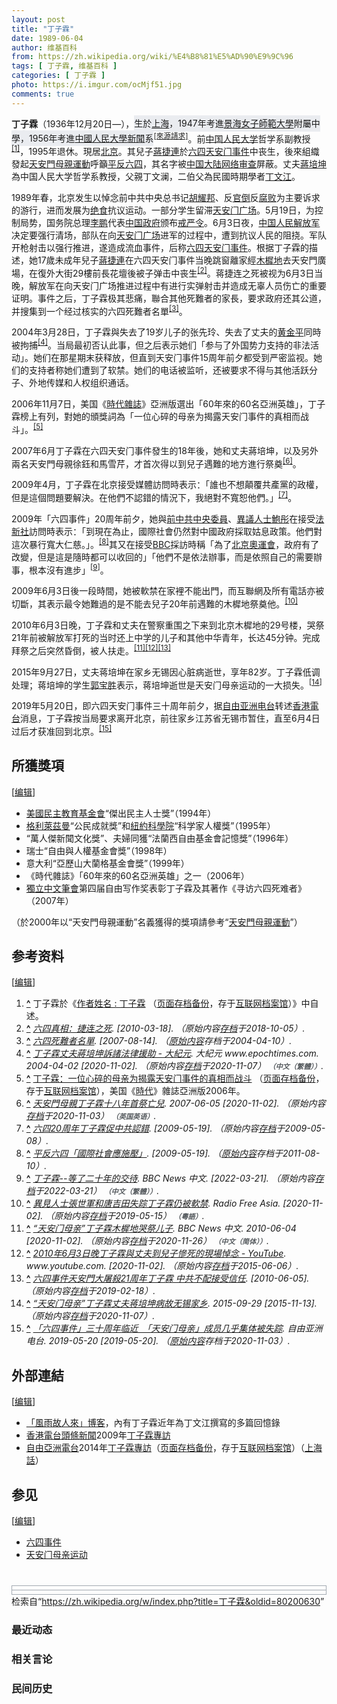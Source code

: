 ```yaml
---
layout: post
title: "丁子霖"
date: 1989-06-04
author: 维基百科
from: https://zh.wikipedia.org/wiki/%E4%B8%81%E5%AD%90%E9%9C%96
tags: [ 丁子霖, 维基百科 ]
categories: [ 丁子霖 ]
photo: https://i.imgur.com/ocMjf51.jpg
comments: true
---
```

<div class="mw-content-ltr mw-parser-output" lang="zh" dir="ltr"><style data-mw-deduplicate="TemplateStyles:r83732972">.mw-parser-output .ambox{border:1px solid #a2a9b1;border-left:10px solid #36c;background-color:#fbfbfb;box-sizing:border-box}.mw-parser-output .ambox+link+.ambox,.mw-parser-output .ambox+link+style+.ambox,.mw-parser-output .ambox+link+link+.ambox,.mw-parser-output .ambox+.mw-empty-elt+link+.ambox,.mw-parser-output .ambox+.mw-empty-elt+link+style+.ambox,.mw-parser-output .ambox+.mw-empty-elt+link+link+.ambox{margin-top:-1px}html body.mediawiki .mw-parser-output .ambox.mbox-small-left{margin:4px 1em 4px 0;overflow:hidden;width:238px;border-collapse:collapse;font-size:88%;line-height:1.25em}.mw-parser-output .ambox-speedy{border-left:10px solid #b32424;background-color:#fee7e6}.mw-parser-output .ambox-delete{border-left:10px solid #b32424}.mw-parser-output .ambox-content{border-left:10px solid #f28500}.mw-parser-output .ambox-style{border-left:10px solid #fc3}.mw-parser-output .ambox-move{border-left:10px solid #9932cc}.mw-parser-output .ambox-protection{border-left:10px solid #a2a9b1}.mw-parser-output .ambox .mbox-text{border:none;padding:0.25em 0.5em;width:100%}.mw-parser-output .ambox .mbox-image{border:none;padding:2px 0 2px 0.5em;text-align:center}.mw-parser-output .ambox .mbox-imageright{border:none;padding:2px 0.5em 2px 0;text-align:center}.mw-parser-output .ambox .mbox-empty-cell{border:none;padding:0;width:1px}.mw-parser-output .ambox .mbox-image-div{width:52px}html.client-js body.skin-minerva .mw-parser-output .mbox-text-span{margin-left:23px!important}@media(min-width:720px){.mw-parser-output .ambox{margin:0 10%}}@media screen{html.skin-theme-clientpref-night .mw-parser-output .ambox{border-left-color:#36c!important}html.skin-theme-clientpref-night .mw-parser-output .ambox-speedy,html.skin-theme-clientpref-night .mw-parser-output .ambox-delete{border-left-color:#b32424!important}html.skin-theme-clientpref-night .mw-parser-output .ambox-speedy{background-color:#300!important}html.skin-theme-clientpref-night .mw-parser-output .ambox-content{border-left-color:#f28500!important}html.skin-theme-clientpref-night .mw-parser-output .ambox-style{border-left-color:#fc3!important}html.skin-theme-clientpref-night .mw-parser-output .ambox-move{border-left-color:#9932cc!important}html.skin-theme-clientpref-night .mw-parser-output .ambox-protection{border-left-color:#a2a9b1!important}}@media screen and (prefers-color-scheme:dark){html.skin-theme-clientpref-os .mw-parser-output .ambox{border-left-color:#36c!important}html.skin-theme-clientpref-os .mw-parser-output .ambox-speedy,html.skin-theme-clientpref-os .mw-parser-output .ambox-delete{border-left-color:#b32424!important}html.skin-theme-clientpref-os .mw-parser-output .ambox-speedy{background-color:#300!important}html.skin-theme-clientpref-os .mw-parser-output .ambox-content{border-left-color:#f28500!important}html.skin-theme-clientpref-os .mw-parser-output .ambox-style{border-left-color:#fc3!important}html.skin-theme-clientpref-os .mw-parser-output .ambox-move{border-left-color:#9932cc!important}html.skin-theme-clientpref-os .mw-parser-output .ambox-protection{border-left-color:#a2a9b1!important}}</style>
<style data-mw-deduplicate="TemplateStyles:r83732082">.mw-parser-output .infobox-subbox{padding:0;border:none;margin:-3px;width:auto;min-width:100%;font-size:100%;clear:none;float:none;background-color:transparent}.mw-parser-output .infobox-3cols-child{margin:auto}.mw-parser-output .infobox .navbar{font-size:100%}body.skin-minerva .mw-parser-output .infobox-header,body.skin-minerva .mw-parser-output .infobox-subheader,body.skin-minerva .mw-parser-output .infobox-above,body.skin-minerva .mw-parser-output .infobox-title,body.skin-minerva .mw-parser-output .infobox-image,body.skin-minerva .mw-parser-output .infobox-full-data,body.skin-minerva .mw-parser-output .infobox-below{text-align:center}@media screen{html.skin-theme-clientpref-night .mw-parser-output .infobox-full-data:not(.notheme)>div:not(.notheme)[style]{background:#1f1f23!important;color:#f8f9fa}@media screen and (prefers-color-scheme:dark){html.skin-theme-clientpref-os .mw-parser-output .infobox-full-data:not(.notheme) div:not(.notheme){background:#1f1f23!important;color:#f8f9fa}}html.skin-theme-clientpref-night .mw-parser-output .infobox td div:not(.notheme)[style]{background:transparent!important;color:var(--color-base,#202122)}@media screen and (prefers-color-scheme:dark){html.skin-theme-clientpref-os .mw-parser-output .infobox td div:not(.notheme)[style]{background:transparent!important;color:var(--color-base,#202122)}}html.skin-theme-clientpref-night .mw-parser-output .infobox td div.NavHead:not(.notheme)[style]{background:transparent!important}}@media screen and (prefers-color-scheme:dark){html.skin-theme-clientpref-os .mw-parser-output .infobox td div.NavHead:not(.notheme)[style]{background:transparent!important}}@media(min-width:640px){body.skin--responsive .mw-parser-output .infobox-table{display:table!important}body.skin--responsive .mw-parser-output .infobox-table>caption{display:table-caption!important}body.skin--responsive .mw-parser-output .infobox-table>tbody{display:table-row-group}body.skin--responsive .mw-parser-output .infobox-table tr{display:table-row!important}body.skin--responsive .mw-parser-output .infobox-table th,body.skin--responsive .mw-parser-output .infobox-table td{padding-left:inherit;padding-right:inherit}}</style><link rel="mw-deduplicated-inline-style" href="mw-data:TemplateStyles:r83732082"><link rel="mw-deduplicated-inline-style" href="mw-data:TemplateStyles:r83732082"><link rel="mw-deduplicated-inline-style" href="mw-data:TemplateStyles:r83732082"><link rel="mw-deduplicated-inline-style" href="mw-data:TemplateStyles:r83732082"><link rel="mw-deduplicated-inline-style" href="mw-data:TemplateStyles:r83732082"><link rel="mw-deduplicated-inline-style" href="mw-data:TemplateStyles:r83732082"><link rel="mw-deduplicated-inline-style" href="mw-data:TemplateStyles:r83732082"><link rel="mw-deduplicated-inline-style" href="mw-data:TemplateStyles:r83732082"><link rel="mw-deduplicated-inline-style" href="mw-data:TemplateStyles:r83732082"><link rel="mw-deduplicated-inline-style" href="mw-data:TemplateStyles:r83732082"><link rel="mw-deduplicated-inline-style" href="mw-data:TemplateStyles:r83732082"><link rel="mw-deduplicated-inline-style" href="mw-data:TemplateStyles:r83732082"><link rel="mw-deduplicated-inline-style" href="mw-data:TemplateStyles:r83732082"><link rel="mw-deduplicated-inline-style" href="mw-data:TemplateStyles:r83732082"><link rel="mw-deduplicated-inline-style" href="mw-data:TemplateStyles:r83732082"><link rel="mw-deduplicated-inline-style" href="mw-data:TemplateStyles:r83732082"><link rel="mw-deduplicated-inline-style" href="mw-data:TemplateStyles:r83732082">
<p><b>丁子霖</b>（1936年12月20日<span class="useeditintro" title="Template:BLP editintro">—</span>），<style data-mw-deduplicate="TemplateStyles:r83946278">.mw-parser-output .template-facttext{background-color:var(--background-color-neutral,#eaecf0);color:inherit;margin:-.3em 0;padding:.3em 0}</style><mark class="template-facttext" title="需要提供文献来源">生於<a href="/wiki/%E4%B8%8A%E6%B5%B7" class="mw-redirect" title="上海">上海</a>，1947年考進<a href="/w/index.php?title=%E6%99%AF%E6%B5%B7%E5%A5%B3%E5%AD%90%E5%B8%AB%E7%AF%84%E5%A4%A7%E5%AD%B8&amp;action=edit&amp;redlink=1" class="new" title="景海女子師範大學（页面不存在）">景海女子師範大學</a>附屬中學，1956年考進<a href="/wiki/%E4%B8%AD%E5%9C%8B%E4%BA%BA%E6%B0%91%E5%A4%A7%E5%AD%B8" class="mw-redirect" title="中國人民大學">中國人民大學</a><a href="/wiki/%E6%96%B0%E8%81%9E" class="mw-redirect" title="新聞">新聞</a>系</mark><sup class="noprint Template-Fact"><a href="/wiki/Wikipedia:%E5%88%97%E6%98%8E%E6%9D%A5%E6%BA%90" title="Wikipedia:列明来源"><span style="white-space: nowrap;" title="来源请求开始于2021年7月1日。">[來源請求]</span></a></sup>。前<a href="/wiki/%E4%B8%AD%E5%9B%BD%E4%BA%BA%E6%B0%91%E5%A4%A7%E5%AD%A6" title="中国人民大学">中国人民大学</a>哲学系副教授<sup id="cite_ref-1" class="reference"><a href="#cite_note-1"><span class="cite-bracket">[</span>1<span class="cite-bracket">]</span></a></sup>，1995年退休。現居<a href="/wiki/%E5%8C%97%E4%BA%AC%E5%B8%82" title="北京市">北京</a>。其兒子<a href="/w/index.php?title=%E8%94%A3%E6%8D%B7%E9%80%A3&amp;action=edit&amp;redlink=1" class="new" title="蔣捷連（页面不存在）">蔣捷連</a>於<a href="/wiki/%E5%85%AD%E5%9B%9B%E5%A4%A9%E5%AE%89%E9%97%A8%E4%BA%8B%E4%BB%B6" class="mw-redirect" title="六四天安门事件">六四天安门事件</a>中丧生，後來組織發起<a href="/wiki/%E5%A4%A9%E5%AE%89%E9%96%80%E6%AF%8D%E8%A6%AA%E9%81%8B%E5%8B%95" class="mw-redirect" title="天安門母親運動">天安門母親運動</a>呼籲<a href="/wiki/%E5%B9%B3%E5%8F%8D%E5%85%AD%E5%9B%9B" class="mw-redirect" title="平反六四">平反六四</a>，其名字被<a href="/wiki/%E4%B8%AD%E5%8D%8E%E4%BA%BA%E6%B0%91%E5%85%B1%E5%92%8C%E5%9B%BD%E7%BD%91%E7%BB%9C%E5%AE%A1%E6%9F%A5" title="中华人民共和国网络审查">中国大陆网络审查</a>屏蔽。丈夫<a href="/wiki/%E8%94%A3%E5%9F%B9%E5%9D%A4" title="蔣培坤">蔣培坤</a>為中国人民大学哲学系教授，父親丁文澜，二伯父為民國時期學者<a href="/wiki/%E4%B8%81%E6%96%87%E6%B1%9F" title="丁文江">丁文江</a>。
</p>
<meta property="mw:PageProp/toc">
<div class="mw-heading mw-heading2"></div>
<p>1989年春，北京发生以悼念前中共中央总书记<a href="/wiki/%E8%83%A1%E8%80%80%E9%82%A6" title="胡耀邦">胡耀邦</a>、反<a href="/wiki/%E5%AE%98%E5%80%92" title="官倒">官倒</a>反<a href="/wiki/%E6%94%BF%E6%B2%BB%E8%85%90%E6%95%97" title="政治腐敗">腐败</a>为主要诉求的游行，进而发展为<a href="/wiki/%E7%BB%9D%E9%A3%9F" class="mw-redirect" title="绝食">绝食</a>抗议运动。一部分学生留滞<a href="/wiki/%E5%A4%A9%E5%AE%89%E9%97%A8%E5%B9%BF%E5%9C%BA" title="天安门广场">天安门广场</a>。5月19日，为控制局势，国务院总理<a href="/wiki/%E6%9D%8E%E9%B9%8F" title="李鹏">李鹏</a>代表<a href="/wiki/%E4%B8%AD%E5%8D%8E%E4%BA%BA%E6%B0%91%E5%85%B1%E5%92%8C%E5%9B%BD%E4%B8%AD%E5%A4%AE%E4%BA%BA%E6%B0%91%E6%94%BF%E5%BA%9C" class="mw-redirect" title="中华人民共和国中央人民政府">中国政府</a>颁布<a href="/wiki/%E5%85%AD%E5%9B%9B%E6%88%92%E4%B8%A5" title="六四戒严">戒严令</a>。6月3日夜，<a href="/wiki/%E4%B8%AD%E5%9B%BD%E4%BA%BA%E6%B0%91%E8%A7%A3%E6%94%BE%E5%86%9B" title="中国人民解放军">中国人民解放军</a>决定要强行清场，部队在向<a href="/wiki/%E5%A4%A9%E5%AE%89%E9%97%A8%E5%B9%BF%E5%9C%BA" title="天安门广场">天安门广场</a>进军的过程中，遭到抗议人民的阻挠。军队开枪射击以强行推进，遂造成流血事件，后称<a href="/wiki/%E5%85%AD%E5%9B%9B%E5%A4%A9%E5%AE%89%E9%97%A8%E4%BA%8B%E4%BB%B6" class="mw-redirect" title="六四天安门事件">六四天安门事件</a>。根据丁子霖的描述，她17歲未成年兒子<a href="/w/index.php?title=%E8%94%A3%E6%8D%B7%E9%80%A3&amp;action=edit&amp;redlink=1" class="new" title="蔣捷連（页面不存在）">蔣捷連</a>在六四天安门事件当晚跳窗離家經<a href="/wiki/%E6%9C%A8%E6%A8%A8%E5%9C%B0" title="木樨地">木樨地</a>去天安門廣場，在復外大街29樓前長花壇後被子弹击中丧生<sup id="cite_ref-2" class="reference"><a href="#cite_note-2"><span class="cite-bracket">[</span>2<span class="cite-bracket">]</span></a></sup>。蒋捷连之死被视为6月3日当晚，解放军在向天安门广场推进过程中有进行实弹射击并造成无辜人员伤亡的重要证明。事件之后，丁子霖极其悲痛，聯合其他死難者的家長，要求政府还其公道，并搜集到一个经过核实的六四死難者名單<sup id="cite_ref-3" class="reference"><a href="#cite_note-3"><span class="cite-bracket">[</span>3<span class="cite-bracket">]</span></a></sup>。
</p><p>2004年3月28日，丁子霖與失去了19岁儿子的张先玲、失去了丈夫的<a href="/w/index.php?title=%E9%BB%84%E9%87%91%E5%B9%B3&amp;action=edit&amp;redlink=1" class="new" title="黄金平（页面不存在）">黄金平</a>同時被拘捕<sup id="cite_ref-4" class="reference"><a href="#cite_note-4"><span class="cite-bracket">[</span>4<span class="cite-bracket">]</span></a></sup>。当局最初否认此事，但之后表示她们「参与了外国势力支持的非法活动」。她们在那星期末获释放，但直到天安门事件15周年前夕都受到严密监视。她们的支持者称她们遭到了软禁。她们的电话被监听，还被要求不得与其他活跃分子、外地传媒和人权组织通话。
</p><p>2006年11月7日，美国《<a href="/wiki/%E6%99%82%E4%BB%A3%E9%9B%9C%E8%AA%8C" title="時代雜誌">時代雜誌</a>》亞洲版選出「60年來的60名亞洲英雄」，丁子霖榜上有列，對她的頒獎詞為「一位心碎的母亲为揭露天安门事件的真相而战斗」。<sup id="cite_ref-5" class="reference"><a href="#cite_note-5"><span class="cite-bracket">[</span>5<span class="cite-bracket">]</span></a></sup>
</p><p>2007年6月丁子霖在六四天安门事件發生的18年後，她和丈夫蔣培坤，以及另外兩名天安門母親徐鈺和馬雪芹，才首次得以到兒子遇難的地方進行祭奠<sup id="cite_ref-6" class="reference"><a href="#cite_note-6"><span class="cite-bracket">[</span>6<span class="cite-bracket">]</span></a></sup>。
</p><p>2009年4月，丁子霖在北京接受媒體訪問時表示：「誰也不想顛覆共產黨的政權，但是這個問題要解決。在他們不認錯的情況下，我絕對不寬恕他們。」<sup id="cite_ref-7" class="reference"><a href="#cite_note-7"><span class="cite-bracket">[</span>7<span class="cite-bracket">]</span></a></sup>。
</p><p>2009年「六四事件」20周年前夕，她與<a href="/wiki/%E4%B8%AD%E5%9B%BD%E5%85%B1%E4%BA%A7%E5%85%9A%E7%AC%AC%E5%8D%81%E4%B8%89%E5%B1%8A%E4%B8%AD%E5%A4%AE%E5%A7%94%E5%91%98%E4%BC%9A%E5%A7%94%E5%91%98%E5%88%97%E8%A1%A8" title="中国共产党第十三届中央委员会委员列表">前中共中央委員</a>、<a href="/wiki/%E7%95%B0%E8%AD%B0%E4%BA%BA%E5%A3%AB" class="mw-redirect" title="異議人士">異議人士</a><a href="/wiki/%E9%AE%91%E5%BD%A4" class="mw-redirect" title="鮑彤">鮑彤</a>在接受<a href="/wiki/%E6%B3%95%E6%96%B0%E7%A4%BE" title="法新社">法新社</a>訪問時表示：「到現在為止，國際社會仍然對中國政府採取姑息政策。他們對這次暴行寬大仁慈。」。<sup id="cite_ref-8" class="reference"><a href="#cite_note-8"><span class="cite-bracket">[</span>8<span class="cite-bracket">]</span></a></sup>其又在接受<a href="/wiki/BBC" class="mw-redirect" title="BBC">BBC</a>採訪時稱「為了<a href="/wiki/2008%E5%B9%B4%E5%A4%8F%E5%AD%A3%E5%A5%A7%E6%9E%97%E5%8C%B9%E5%85%8B%E9%81%8B%E5%8B%95%E6%9C%83" class="mw-redirect" title="2008年夏季奧林匹克運動會">北京奧運會</a>，政府有了改變，但是這是隨時都可以收回的」「他們不是依法辦事，而是依照自己的需要辦事，根本沒有進步」<sup id="cite_ref-9" class="reference"><a href="#cite_note-9"><span class="cite-bracket">[</span>9<span class="cite-bracket">]</span></a></sup>。
</p><p>2009年6月3日後一段時間，她被軟禁在家裡不能出門，而互聯網及所有電話亦被切斷，其表示最令她難過的是不能去兒子20年前遇難的木樨地祭奠他。<sup id="cite_ref-10" class="reference"><a href="#cite_note-10"><span class="cite-bracket">[</span>10<span class="cite-bracket">]</span></a></sup>
</p><p>2010年6月3日晚，丁子霖和丈夫在警察重围之下来到北京木樨地的29号楼，哭祭21年前被解放军打死的当时还上中学的儿子和其他中华青年，长达45分钟。完成拜祭之后突然昏倒，被人扶走。<sup id="cite_ref-11" class="reference"><a href="#cite_note-11"><span class="cite-bracket">[</span>11<span class="cite-bracket">]</span></a></sup><sup id="cite_ref-12" class="reference"><a href="#cite_note-12"><span class="cite-bracket">[</span>12<span class="cite-bracket">]</span></a></sup><sup id="cite_ref-13" class="reference"><a href="#cite_note-13"><span class="cite-bracket">[</span>13<span class="cite-bracket">]</span></a></sup>
</p><p>2015年9月27日，丈夫蒋培坤在家乡无锡因心脏病逝世，享年82岁。丁子霖低调处理；蒋培坤的学生<a href="/wiki/%E9%83%AD%E5%AF%B6%E5%8B%9D" title="郭寶勝">郭宝胜</a>表示，蒋培坤逝世是天安门母亲运动的一大损失。<sup id="cite_ref-14" class="reference"><a href="#cite_note-14"><span class="cite-bracket">[</span>14<span class="cite-bracket">]</span></a></sup>
</p><p>2019年5月20日，即六四天安门事件三十周年前夕，据<a href="/wiki/%E8%87%AA%E7%94%B1%E4%BA%9A%E6%B4%B2%E7%94%B5%E5%8F%B0" title="自由亚洲电台">自由亚洲电台</a>转述<a href="/wiki/%E9%A6%99%E6%B8%AF%E9%9B%BB%E5%8F%B0" title="香港電台">香港電台</a>消息，丁子霖按当局要求离开北京，前往家乡江苏省无锡市暂住，直至6月4日过后才获准回到北京。<sup id="cite_ref-15" class="reference"><a href="#cite_note-15"><span class="cite-bracket">[</span>15<span class="cite-bracket">]</span></a></sup>
</p>
<div class="mw-heading mw-heading2"><h2 id="所獲獎項"><span id=".E6.89.80.E7.8D.B2.E7.8D.8E.E9.A0.85"></span>所獲獎項</h2><span class="mw-editsection"><span class="mw-editsection-bracket">[</span><a href="/w/index.php?title=%E4%B8%81%E5%AD%90%E9%9C%96&amp;action=edit&amp;section=2" title="编辑章节：所獲獎項"><span>编辑</span></a><span class="mw-editsection-bracket">]</span></span></div>
<ul><li><a href="/w/index.php?title=%E7%BE%8E%E5%9C%8B%E6%B0%91%E4%B8%BB%E6%95%99%E8%82%B2%E5%9F%BA%E9%87%91%E6%9C%83&amp;action=edit&amp;redlink=1" class="new" title="美國民主教育基金會（页面不存在）">美國民主教育基金會</a>“傑出民主人士獎”（1994年）</li>
<li><a href="/w/index.php?title=%E6%A0%BC%E5%88%A9%E8%90%8A%E8%8C%B2%E6%9B%BC&amp;action=edit&amp;redlink=1" class="new" title="格利萊茲曼（页面不存在）">格利萊茲曼</a>“公民成就獎”和<a href="/wiki/%E7%B4%90%E7%B4%84%E7%A7%91%E5%AD%B8%E9%99%A2" title="紐約科學院">紐約科學院</a>“科学家人權獎”（1995年）</li>
<li>“萬人傑新聞文化獎”、夫婦同獲“法蘭西自由基金會記憶獎”（1996年）</li>
<li>瑞士“自由與人權基金會獎”（1998年）</li>
<li>意大利“亞歷山大蘭格基金會獎”（1999年）</li>
<li>《時代雜誌》「60年來的60名亞洲英雄」之一（2006年）</li>
<li><a href="/wiki/%E7%8B%AC%E7%AB%8B%E4%B8%AD%E6%96%87%E7%AC%94%E4%BC%9A" title="独立中文笔会">獨立中文筆會</a>第四届自由写作奖表彰丁子霖及其著作《寻访六四死难者》（2007年）</li></ul>
<p>（於2000年以“天安門母親運動”名義獲得的獎項請參考“<a href="/wiki/%E5%A4%A9%E5%AE%89%E9%96%80%E6%AF%8D%E8%A6%AA%E9%81%8B%E5%8B%95" class="mw-redirect" title="天安門母親運動">天安門母親運動</a>”）
</p>
<div class="mw-heading mw-heading2"><h2 id="参考资料"><span id=".E5.8F.82.E8.80.83.E8.B5.84.E6.96.99"></span>参考资料</h2><span class="mw-editsection"><span class="mw-editsection-bracket">[</span><a href="/w/index.php?title=%E4%B8%81%E5%AD%90%E9%9C%96&amp;action=edit&amp;section=3" title="编辑章节：参考资料"><span>编辑</span></a><span class="mw-editsection-bracket">]</span></span></div>
<div class="reflist" style="list-style-type: decimal;">
<ol class="references">
<li id="cite_note-1"><span class="mw-cite-backlink"><b><a href="#cite_ref-1">^</a></b></span> <span class="reference-text">丁子霖於《<a rel="nofollow" class="external text" href="http://www.ncn.org/view.php?mode=detail&amp;aid=138">作者姓名&nbsp;: 丁子霖</a> （<a rel="nofollow" class="external text" href="//web.archive.org/web/20101127005721/http://www.ncn.org/view.php?mode=detail&amp;aid=138">页面存档备份</a>，存于<a href="/wiki/%E4%BA%92%E8%81%94%E7%BD%91%E6%A1%A3%E6%A1%88%E9%A6%86" title="互联网档案馆">互联网档案馆</a>）》中自述。</span>
</li>
<li id="cite_note-2"><span class="mw-cite-backlink"><b><a href="#cite_ref-2">^</a></b></span> <span class="reference-text"><cite class="citation web"><a rel="nofollow" class="external text" href="http://www.peacehall.com/news/gb/z_special/2004/06/200406040825.shtml">六四真相：捷连之死</a>.  <span class="reference-accessdate"> [<span class="nowrap">2010-03-18</span>]</span>. （原始内容<a rel="nofollow" class="external text" href="https://web.archive.org/web/20181005053308/http://www.peacehall.com/news/gb/z_special/2004/06/200406040825.shtml">存档</a>于2018-10-05）.</cite><span title="ctx_ver=Z39.88-2004&amp;rfr_id=info%3Asid%2Fzh.wikipedia.org%3A%E4%B8%81%E5%AD%90%E9%9C%96&amp;rft.btitle=%E5%85%AD%E5%9B%9B%E7%9C%9F%E7%9B%B8%EF%BC%9A%E6%8D%B7%E8%BF%9E%E4%B9%8B%E6%AD%BB&amp;rft.genre=unknown&amp;rft_id=http%3A%2F%2Fwww.peacehall.com%2Fnews%2Fgb%2Fz_special%2F2004%2F06%2F200406040825.shtml&amp;rft_val_fmt=info%3Aofi%2Ffmt%3Akev%3Amtx%3Abook" class="Z3988"><span style="display:none;">&nbsp;</span></span></span>
</li>
<li id="cite_note-3"><span class="mw-cite-backlink"><b><a href="#cite_ref-3">^</a></b></span> <span class="reference-text"><cite class="citation web"><a rel="nofollow" class="external text" href="https://web.archive.org/web/20040410103228/http://www.89-64.org/html/victims155.htm">六四死難者名單</a>.  <span class="reference-accessdate"> [<span class="nowrap">2007-08-14</span>]</span>. （<a rel="nofollow" class="external text" href="http://www.89-64.org/html/victims155.htm">原始内容</a>存档于2004-04-10）.</cite><span title="ctx_ver=Z39.88-2004&amp;rfr_id=info%3Asid%2Fzh.wikipedia.org%3A%E4%B8%81%E5%AD%90%E9%9C%96&amp;rft.btitle=%E5%85%AD%E5%9B%9B%E6%AD%BB%E9%9B%A3%E8%80%85%E5%90%8D%E5%96%AE&amp;rft.genre=unknown&amp;rft_id=http%3A%2F%2Fwww.89-64.org%2Fhtml%2Fvictims155.htm&amp;rft_val_fmt=info%3Aofi%2Ffmt%3Akev%3Amtx%3Abook" class="Z3988"><span style="display:none;">&nbsp;</span></span></span>
</li>
<li id="cite_note-4"><span class="mw-cite-backlink"><b><a href="#cite_ref-4">^</a></b></span> <span class="reference-text"><cite class="citation web"><a rel="nofollow" class="external text" href="https://www.epochtimes.com/b5/4/4/2/n499224.htm">丁子霖丈夫蔣培坤訴諸法律援助 - 大紀元</a>. 大紀元 www.epochtimes.com. 2004-04-02 <span class="reference-accessdate"> [<span class="nowrap">2020-11-02</span>]</span>. （原始内容<a rel="nofollow" class="external text" href="https://web.archive.org/web/20201107093240/https://www.epochtimes.com/b5/4/4/2/n499224.htm">存档</a>于2020-11-07） <span style="font-family: sans-serif; cursor: default; color:var(--color-subtle, #54595d); font-size: 0.8em; bottom: 0.1em; font-weight: bold;" title="连接到中文（繁體）网页">（中文（繁體））</span>.</cite><span title="ctx_ver=Z39.88-2004&amp;rfr_id=info%3Asid%2Fzh.wikipedia.org%3A%E4%B8%81%E5%AD%90%E9%9C%96&amp;rft.atitle=%E4%B8%81%E5%AD%90%E9%9C%96%E4%B8%88%E5%A4%AB%E8%94%A3%E5%9F%B9%E5%9D%A4%E8%A8%B4%E8%AB%B8%E6%B3%95%E5%BE%8B%E6%8F%B4%E5%8A%A9+-+%E5%A4%A7%E7%B4%80%E5%85%83&amp;rft.date=2004-04-02&amp;rft.genre=unknown&amp;rft.jtitle=%E5%A4%A7%E7%B4%80%E5%85%83+www.epochtimes.com&amp;rft_id=https%3A%2F%2Fwww.epochtimes.com%2Fb5%2F4%2F4%2F2%2Fn499224.htm&amp;rft_val_fmt=info%3Aofi%2Ffmt%3Akev%3Amtx%3Ajournal" class="Z3988"><span style="display:none;">&nbsp;</span></span></span>
</li>
<li id="cite_note-5"><span class="mw-cite-backlink"><b><a href="#cite_ref-5">^</a></b></span> <span class="reference-text"><a rel="nofollow" class="external text" href="http://www.time.com/time/asia/2006/heroes/in_zilin.html">丁子霖：一位心碎的母亲为揭露天安门事件的真相而战斗</a> （<a rel="nofollow" class="external text" href="//web.archive.org/web/20110523195243/http://www.time.com/time/asia/2006/heroes/in_zilin.html">页面存档备份</a>，存于<a href="/wiki/%E4%BA%92%E8%81%94%E7%BD%91%E6%A1%A3%E6%A1%88%E9%A6%86" title="互联网档案馆">互联网档案馆</a>），美国《<a href="/wiki/%E6%99%82%E4%BB%A3%E9%9B%9C%E8%AA%8C" title="時代雜誌">時代</a>》雜誌亞洲版2006年。</span>
</li>
<li id="cite_note-6"><span class="mw-cite-backlink"><b><a href="#cite_ref-6">^</a></b></span> <span class="reference-text"><cite class="citation news"><a rel="nofollow" class="external text" href="http://news.bbc.co.uk/chinese/trad/hi/newsid_6720000/newsid_6721400/6721455.stm">天安門母親丁子霖十八年首祭亡兒</a>. 2007-06-05 <span class="reference-accessdate"> [<span class="nowrap">2020-11-02</span>]</span>. （原始内容<a rel="nofollow" class="external text" href="https://web.archive.org/web/20201103195335/http://news.bbc.co.uk/chinese/trad/hi/newsid_6720000/newsid_6721400/6721455.stm">存档</a>于2020-11-03） <span style="font-family: sans-serif; cursor: default; color:var(--color-subtle, #54595d); font-size: 0.8em; bottom: 0.1em; font-weight: bold;" title="连接到英国英语网页">（英国英语）</span>.</cite><span title="ctx_ver=Z39.88-2004&amp;rfr_id=info%3Asid%2Fzh.wikipedia.org%3A%E4%B8%81%E5%AD%90%E9%9C%96&amp;rft.atitle=%E5%A4%A9%E5%AE%89%E9%96%80%E6%AF%8D%E8%A6%AA%E4%B8%81%E5%AD%90%E9%9C%96%E5%8D%81%E5%85%AB%E5%B9%B4%E9%A6%96%E7%A5%AD%E4%BA%A1%E5%85%92&amp;rft.date=2007-06-05&amp;rft.genre=article&amp;rft_id=http%3A%2F%2Fnews.bbc.co.uk%2Fchinese%2Ftrad%2Fhi%2Fnewsid_6720000%2Fnewsid_6721400%2F6721455.stm&amp;rft_val_fmt=info%3Aofi%2Ffmt%3Akev%3Amtx%3Ajournal" class="Z3988"><span style="display:none;">&nbsp;</span></span></span>
</li>
<li id="cite_note-7"><span class="mw-cite-backlink"><b><a href="#cite_ref-7">^</a></b></span> <span class="reference-text"><cite class="citation web"><a rel="nofollow" class="external text" href="http://www.appleactionews.com/site/art_main.php?&amp;iss_id=20090428&amp;sec_id=10793096&amp;art_id=12695231&amp;dis_type=text">六四20周年丁子霖促中共認錯</a>.  <span class="reference-accessdate"> [<span class="nowrap">2009-05-19</span>]</span>. （原始内容<a rel="nofollow" class="external text" href="https://web.archive.org/web/20090508164806/http://www.appleactionews.com/site/art_main.php">存档</a>于2009-05-08）.</cite><span title="ctx_ver=Z39.88-2004&amp;rfr_id=info%3Asid%2Fzh.wikipedia.org%3A%E4%B8%81%E5%AD%90%E9%9C%96&amp;rft.btitle=%E5%85%AD%E5%9B%9B20%E5%91%A8%E5%B9%B4%E4%B8%81%E5%AD%90%E9%9C%96%E4%BF%83%E4%B8%AD%E5%85%B1%E8%AA%8D%E9%8C%AF&amp;rft.genre=unknown&amp;rft_id=http%3A%2F%2Fwww.appleactionews.com%2Fsite%2Fart_main.php%3F%26iss_id%3D20090428%26sec_id%3D10793096%26art_id%3D12695231%26dis_type%3Dtext&amp;rft_val_fmt=info%3Aofi%2Ffmt%3Akev%3Amtx%3Abook" class="Z3988"><span style="display:none;">&nbsp;</span></span></span>
</li>
<li id="cite_note-8"><span class="mw-cite-backlink"><b><a href="#cite_ref-8">^</a></b></span> <span class="reference-text"><cite class="citation web"><a rel="nofollow" class="external text" href="https://web.archive.org/web/20110810124329/http://news.sina.com.hk/cgi-bin/nw/show.cgi/9/1/1/1128662/1.html">平反六四「國際社會應施壓」</a>.  <span class="reference-accessdate"> [<span class="nowrap">2009-05-19</span>]</span>. （<a rel="nofollow" class="external text" href="http://news.sina.com.hk/cgi-bin/nw/show.cgi/9/1/1/1128662/1.html">原始内容</a>存档于2011-08-10）.</cite><span title="ctx_ver=Z39.88-2004&amp;rfr_id=info%3Asid%2Fzh.wikipedia.org%3A%E4%B8%81%E5%AD%90%E9%9C%96&amp;rft.btitle=%E5%B9%B3%E5%8F%8D%E5%85%AD%E5%9B%9B%E3%80%8C%E5%9C%8B%E9%9A%9B%E7%A4%BE%E6%9C%83%E6%87%89%E6%96%BD%E5%A3%93%E3%80%8D&amp;rft.genre=unknown&amp;rft_id=http%3A%2F%2Fnews.sina.com.hk%2Fcgi-bin%2Fnw%2Fshow.cgi%2F9%2F1%2F1%2F1128662%2F1.html&amp;rft_val_fmt=info%3Aofi%2Ffmt%3Akev%3Amtx%3Abook" class="Z3988"><span style="display:none;">&nbsp;</span></span></span>
</li>
<li id="cite_note-9"><span class="mw-cite-backlink"><b><a href="#cite_ref-9">^</a></b></span> <span class="reference-text"><cite class="citation web"><a rel="nofollow" class="external text" href="http://news.bbc.co.uk/chinese/trad/hi/newsid_8070000/newsid_8072300/8072373.stm">丁子霖--等了二十年的交待</a>. BBC News 中文.  <span class="reference-accessdate"> [<span class="nowrap">2022-03-21</span>]</span>. （原始内容<a rel="nofollow" class="external text" href="https://web.archive.org/web/20220321211200/http://news.bbc.co.uk/chinese/trad/hi/newsid_8070000/newsid_8072300/8072373.stm">存档</a>于2022-03-21） <span style="font-family: sans-serif; cursor: default; color:var(--color-subtle, #54595d); font-size: 0.8em; bottom: 0.1em; font-weight: bold;" title="连接到中文（繁體）网页">（中文（繁體））</span>.</cite><span title="ctx_ver=Z39.88-2004&amp;rfr_id=info%3Asid%2Fzh.wikipedia.org%3A%E4%B8%81%E5%AD%90%E9%9C%96&amp;rft.atitle=%E4%B8%81%E5%AD%90%E9%9C%96--%E7%AD%89%E4%BA%86%E4%BA%8C%E5%8D%81%E5%B9%B4%E7%9A%84%E4%BA%A4%E5%BE%85&amp;rft.genre=unknown&amp;rft.jtitle=BBC+News+%E4%B8%AD%E6%96%87&amp;rft_id=http%3A%2F%2Fnews.bbc.co.uk%2Fchinese%2Ftrad%2Fhi%2Fnewsid_8070000%2Fnewsid_8072300%2F8072373.stm&amp;rft_val_fmt=info%3Aofi%2Ffmt%3Akev%3Amtx%3Ajournal" class="Z3988"><span style="display:none;">&nbsp;</span></span></span>
</li>
<li id="cite_note-10"><span class="mw-cite-backlink"><b><a href="#cite_ref-10">^</a></b></span> <span class="reference-text"><cite class="citation web"><a rel="nofollow" class="external text" href="https://www.rfa.org/cantonese/news/64_dissident-06082009111931.html">異見人士張世軍和唐吉田失踪丁子霖仍被軟禁</a>. Radio Free Asia.  <span class="reference-accessdate"> [<span class="nowrap">2020-11-02</span>]</span>. （原始内容<a rel="nofollow" class="external text" href="https://web.archive.org/web/20190515224745/https://www.rfa.org/cantonese/news/64_dissident-06082009111931.html">存档</a>于2019-05-15） <span style="font-family: sans-serif; cursor: default; color:var(--color-subtle, #54595d); font-size: 0.8em; bottom: 0.1em; font-weight: bold;" title="连接到粵語网页">（粵語）</span>.</cite><span title="ctx_ver=Z39.88-2004&amp;rfr_id=info%3Asid%2Fzh.wikipedia.org%3A%E4%B8%81%E5%AD%90%E9%9C%96&amp;rft.atitle=%E7%95%B0%E8%A6%8B%E4%BA%BA%E5%A3%AB%E5%BC%B5%E4%B8%96%E8%BB%8D%E5%92%8C%E5%94%90%E5%90%89%E7%94%B0%E5%A4%B1%E8%B8%AA%E4%B8%81%E5%AD%90%E9%9C%96%E4%BB%8D%E8%A2%AB%E8%BB%9F%E7%A6%81&amp;rft.genre=unknown&amp;rft.jtitle=Radio+Free+Asia&amp;rft_id=https%3A%2F%2Fwww.rfa.org%2Fcantonese%2Fnews%2F64_dissident-06082009111931.html&amp;rft_val_fmt=info%3Aofi%2Ffmt%3Akev%3Amtx%3Ajournal" class="Z3988"><span style="display:none;">&nbsp;</span></span></span>
</li>
<li id="cite_note-11"><span class="mw-cite-backlink"><b><a href="#cite_ref-11">^</a></b></span> <span class="reference-text"><cite class="citation web"><a rel="nofollow" class="external text" href="https://www.bbc.com/zhongwen/simp/china/2010/06/100604_tiananmen_anni_ding">“天安门母亲”丁子霖木樨地哭祭儿子</a>. BBC News 中文. 2010-06-04 <span class="reference-accessdate"> [<span class="nowrap">2020-11-02</span>]</span>. （原始内容<a rel="nofollow" class="external text" href="https://web.archive.org/web/20201126104318/https://www.bbc.com/zhongwen/simp/china/2010/06/100604_tiananmen_anni_ding">存档</a>于2020-11-26） <span style="font-family: sans-serif; cursor: default; color:var(--color-subtle, #54595d); font-size: 0.8em; bottom: 0.1em; font-weight: bold;" title="连接到中文（简体）网页">（中文（简体））</span>.</cite><span title="ctx_ver=Z39.88-2004&amp;rfr_id=info%3Asid%2Fzh.wikipedia.org%3A%E4%B8%81%E5%AD%90%E9%9C%96&amp;rft.atitle=%E2%80%9C%E5%A4%A9%E5%AE%89%E9%97%A8%E6%AF%8D%E4%BA%B2%E2%80%9D%E4%B8%81%E5%AD%90%E9%9C%96%E6%9C%A8%E6%A8%A8%E5%9C%B0%E5%93%AD%E7%A5%AD%E5%84%BF%E5%AD%90&amp;rft.date=2010-06-04&amp;rft.genre=unknown&amp;rft.jtitle=BBC+News+%E4%B8%AD%E6%96%87&amp;rft_id=https%3A%2F%2Fwww.bbc.com%2Fzhongwen%2Fsimp%2Fchina%2F2010%2F06%2F100604_tiananmen_anni_ding&amp;rft_val_fmt=info%3Aofi%2Ffmt%3Akev%3Amtx%3Ajournal" class="Z3988"><span style="display:none;">&nbsp;</span></span></span>
</li>
<li id="cite_note-12"><span class="mw-cite-backlink"><b><a href="#cite_ref-12">^</a></b></span> <span class="reference-text"><cite class="citation web"><a rel="nofollow" class="external text" href="https://www.youtube.com/watch?v=D9BFtRPbfFA">2010年6月3日晚丁子霖與丈夫到兒子慘死的現場悼念 - YouTube</a>. www.youtube.com.  <span class="reference-accessdate"> [<span class="nowrap">2020-11-02</span>]</span>. （原始内容<a rel="nofollow" class="external text" href="https://web.archive.org/web/20150606050645/https://www.youtube.com/watch?v=D9BFtRPbfFA">存档</a>于2015-06-06）.</cite><span title="ctx_ver=Z39.88-2004&amp;rfr_id=info%3Asid%2Fzh.wikipedia.org%3A%E4%B8%81%E5%AD%90%E9%9C%96&amp;rft.atitle=2010%E5%B9%B46%E6%9C%883%E6%97%A5%E6%99%9A%E4%B8%81%E5%AD%90%E9%9C%96%E8%88%87%E4%B8%88%E5%A4%AB%E5%88%B0%E5%85%92%E5%AD%90%E6%85%98%E6%AD%BB%E7%9A%84%E7%8F%BE%E5%A0%B4%E6%82%BC%E5%BF%B5+-+YouTube&amp;rft.genre=unknown&amp;rft.jtitle=www.youtube.com&amp;rft_id=https%3A%2F%2Fwww.youtube.com%2Fwatch%3Fv%3DD9BFtRPbfFA&amp;rft_val_fmt=info%3Aofi%2Ffmt%3Akev%3Amtx%3Ajournal" class="Z3988"><span style="display:none;">&nbsp;</span></span></span>
</li>
<li id="cite_note-13"><span class="mw-cite-backlink"><b><a href="#cite_ref-13">^</a></b></span> <span class="reference-text"><cite class="citation web"><a rel="nofollow" class="external text" href="https://www.youtube.com/watch?v=9ErnrFNxPEs&amp;feature=related">六四事件天安門大屠殺21周年丁子霖 中共不配接受信任</a>.  <span class="reference-accessdate"> [<span class="nowrap">2010-06-05</span>]</span>. （原始内容<a rel="nofollow" class="external text" href="https://web.archive.org/web/20190218160710/https://www.youtube.com/watch?v=9ErnrFNxPEs&amp;feature=related">存档</a>于2019-02-18）.</cite><span title="ctx_ver=Z39.88-2004&amp;rfr_id=info%3Asid%2Fzh.wikipedia.org%3A%E4%B8%81%E5%AD%90%E9%9C%96&amp;rft.btitle=%E5%85%AD%E5%9B%9B%E4%BA%8B%E4%BB%B6%E5%A4%A9%E5%AE%89%E9%96%80%E5%A4%A7%E5%B1%A0%E6%AE%BA21%E5%91%A8%E5%B9%B4%E4%B8%81%E5%AD%90%E9%9C%96+%E4%B8%AD%E5%85%B1%E4%B8%8D%E9%85%8D%E6%8E%A5%E5%8F%97%E4%BF%A1%E4%BB%BB&amp;rft.genre=unknown&amp;rft_id=http%3A%2F%2Fwww.youtube.com%2Fwatch%3Fv%3D9ErnrFNxPEs%26feature%3Drelated&amp;rft_val_fmt=info%3Aofi%2Ffmt%3Akev%3Amtx%3Abook" class="Z3988"><span style="display:none;">&nbsp;</span></span></span>
</li>
<li id="cite_note-14"><span class="mw-cite-backlink"><b><a href="#cite_ref-14">^</a></b></span> <span class="reference-text"><cite class="citation news"><a rel="nofollow" class="external text" href="http://www.rfa.org/mandarin/yataibaodao/renquanfazhi/ql1-09292015102337.html">“天安门母亲”丁子霖丈夫蒋培坤病故无锡家乡</a>. 2015-09-29 <span class="reference-accessdate"> [<span class="nowrap">2015-11-13</span>]</span>. （原始内容<a rel="nofollow" class="external text" href="https://web.archive.org/web/20201107042923/https://www.rfa.org/mandarin/yataibaodao/renquanfazhi/ql1-09292015102337.html">存档</a>于2020-11-07）.</cite><span title="ctx_ver=Z39.88-2004&amp;rfr_id=info%3Asid%2Fzh.wikipedia.org%3A%E4%B8%81%E5%AD%90%E9%9C%96&amp;rft.atitle=%E2%80%9C%E5%A4%A9%E5%AE%89%E9%97%A8%E6%AF%8D%E4%BA%B2%E2%80%9D%E4%B8%81%E5%AD%90%E9%9C%96%E4%B8%88%E5%A4%AB%E8%92%8B%E5%9F%B9%E5%9D%A4%E7%97%85%E6%95%85%E6%97%A0%E9%94%A1%E5%AE%B6%E4%B9%A1&amp;rft.date=2015-09-29&amp;rft.genre=article&amp;rft_id=http%3A%2F%2Fwww.rfa.org%2Fmandarin%2Fyataibaodao%2Frenquanfazhi%2Fql1-09292015102337.html&amp;rft_val_fmt=info%3Aofi%2Ffmt%3Akev%3Amtx%3Ajournal" class="Z3988"><span style="display:none;">&nbsp;</span></span></span>
</li>
<li id="cite_note-15"><span class="mw-cite-backlink"><b><a href="#cite_ref-15">^</a></b></span> <span class="reference-text"><cite class="citation web"><a rel="nofollow" class="external text" href="https://web.archive.org/web/20201103163635/https://www.rfa.org/cantonese/news/china-june4-05202019093540.html">「六四事件」三十周年临近　「天安门母亲」成员几乎集体被失踪</a>. 自由亚洲电台. 2019-05-20 <span class="reference-accessdate"> [<span class="nowrap">2019-05-20</span>]</span>. （<a rel="nofollow" class="external text" href="https://www.rfa.org/cantonese/news/china-june4-05202019093540.html">原始内容</a>存档于2020-11-03）.</cite><span title="ctx_ver=Z39.88-2004&amp;rfr_id=info%3Asid%2Fzh.wikipedia.org%3A%E4%B8%81%E5%AD%90%E9%9C%96&amp;rft.atitle=%E3%80%8C%E5%85%AD%E5%9B%9B%E4%BA%8B%E4%BB%B6%E3%80%8D%E4%B8%89%E5%8D%81%E5%91%A8%E5%B9%B4%E4%B8%B4%E8%BF%91%E3%80%80%E3%80%8C%E5%A4%A9%E5%AE%89%E9%97%A8%E6%AF%8D%E4%BA%B2%E3%80%8D%E6%88%90%E5%91%98%E5%87%A0%E4%B9%8E%E9%9B%86%E4%BD%93%E8%A2%AB%E5%A4%B1%E8%B8%AA&amp;rft.date=2019-05-20&amp;rft.genre=unknown&amp;rft.jtitle=%E8%87%AA%E7%94%B1%E4%BA%9A%E6%B4%B2%E7%94%B5%E5%8F%B0&amp;rft_id=https%3A%2F%2Fwww.rfa.org%2Fcantonese%2Fnews%2Fchina-june4-05202019093540.html&amp;rft_val_fmt=info%3Aofi%2Ffmt%3Akev%3Amtx%3Ajournal" class="Z3988"><span style="display:none;">&nbsp;</span></span></span>
</li>
</ol></div>
<div class="mw-heading mw-heading2"><h2 id="外部連結"><span id=".E5.A4.96.E9.83.A8.E9.80.A3.E7.B5.90"></span>外部連結</h2><span class="mw-editsection"><span class="mw-editsection-bracket">[</span><a href="/w/index.php?title=%E4%B8%81%E5%AD%90%E9%9C%96&amp;action=edit&amp;section=4" title="编辑章节：外部連結"><span>编辑</span></a><span class="mw-editsection-bracket">]</span></span></div>
<ul><li><a rel="nofollow" class="external text" href="https://web.archive.org/web/20070601153418/http://blog.5d.cn/user6/fyrs/">「風雨故人來」博客</a>，內有丁子霖近年為丁文江撰寫的多篇回憶錄</li>
<li><a href="/wiki/%E9%A6%99%E6%B8%AF%E9%9B%BB%E5%8F%B0" title="香港電台">香港電台</a><a href="/wiki/%E9%A0%AD%E6%A2%9D%E6%96%B0%E8%81%9E" class="mw-redirect" title="頭條新聞">頭條新聞</a>2009年<a rel="nofollow" class="external text" href="http://www.rthk.org.hk/special/headliner/media/20090605.asx">丁子霖專訪</a></li>
<li><a href="/wiki/%E8%87%AA%E7%94%B1%E4%BA%9E%E6%B4%B2%E9%9B%BB%E5%8F%B0" class="mw-redirect" title="自由亞洲電台">自由亞洲電台</a>2014年<a rel="nofollow" class="external text" href="https://www.rfa.org/mandarin/zhuanlan/xianhuashanghai/m0603wu-06222017103325.html">丁子霖專訪</a>（<a rel="nofollow" class="external text" href="//web.archive.org/web/20201103175113/https://www.rfa.org/mandarin/zhuanlan/xianhuashanghai/m0603wu-06222017103325.html">页面存档备份</a>，存于<a href="/wiki/%E4%BA%92%E8%81%94%E7%BD%91%E6%A1%A3%E6%A1%88%E9%A6%86" title="互联网档案馆">互联网档案馆</a>）（<a href="/wiki/%E4%B8%8A%E6%B5%B7%E8%A9%B1" class="mw-redirect" title="上海話">上海話</a>）</li></ul>
<div class="mw-heading mw-heading2"><h2 id="参见"><span id=".E5.8F.82.E8.A7.81"></span>参见</h2><span class="mw-editsection"><span class="mw-editsection-bracket">[</span><a href="/w/index.php?title=%E4%B8%81%E5%AD%90%E9%9C%96&amp;action=edit&amp;section=5" title="编辑章节：参见"><span>编辑</span></a><span class="mw-editsection-bracket">]</span></span></div>
<ul><li><a href="/wiki/%E5%85%AD%E5%9B%9B%E4%BA%8B%E4%BB%B6" title="六四事件">六四事件</a></li>
<li><a href="/wiki/%E5%A4%A9%E5%AE%89%E9%97%A8%E6%AF%8D%E4%BA%B2%E8%BF%90%E5%8A%A8" title="天安门母亲运动">天安门母亲运动</a></li></ul>
<div style="clear: both; height: 1em"></div>
<div class="navbox-styles"><style data-mw-deduplicate="TemplateStyles:r84265675">.mw-parser-output .hlist dl,.mw-parser-output .hlist ol,.mw-parser-output .hlist ul{margin:0;padding:0}.mw-parser-output .hlist dd,.mw-parser-output .hlist dt,.mw-parser-output .hlist li{margin:0;display:inline}.mw-parser-output .hlist.inline,.mw-parser-output .hlist.inline dl,.mw-parser-output .hlist.inline ol,.mw-parser-output .hlist.inline ul,.mw-parser-output .hlist dl dl,.mw-parser-output .hlist dl ol,.mw-parser-output .hlist dl ul,.mw-parser-output .hlist ol dl,.mw-parser-output .hlist ol ol,.mw-parser-output .hlist ol ul,.mw-parser-output .hlist ul dl,.mw-parser-output .hlist ul ol,.mw-parser-output .hlist ul ul{display:inline}.mw-parser-output .hlist .mw-empty-li{display:none}.mw-parser-output .hlist dt::after{content:" :"}.mw-parser-output .hlist dd::after,.mw-parser-output .hlist li::after{content:" · ";font-weight:bold}.mw-parser-output .hlist-pipe dd::after,.mw-parser-output .hlist-pipe li::after{content:" | ";font-weight:normal}.mw-parser-output .hlist-hyphen dd::after,.mw-parser-output .hlist-hyphen li::after{content:" - ";font-weight:normal}.mw-parser-output .hlist-comma dd::after,.mw-parser-output .hlist-comma li::after{content:"、";font-weight:normal}.mw-parser-output .hlist dd:last-child::after,.mw-parser-output .hlist dt:last-child::after,.mw-parser-output .hlist li:last-child::after{content:none}.mw-parser-output .hlist ol{counter-reset:listitem}.mw-parser-output .hlist ol>li{counter-increment:listitem}.mw-parser-output .hlist ol>li::before{content:" "counter(listitem)"\a0 "}.mw-parser-output .hlist dd ol>li:first-child::before,.mw-parser-output .hlist dt ol>li:first-child::before,.mw-parser-output .hlist li ol>li:first-child::before{content:"（"counter(listitem)"\a0 "}.mw-parser-output ul.cslist,.mw-parser-output ul.sslist{margin:0;padding:0;display:inline-block;list-style:none}.mw-parser-output .cslist li,.mw-parser-output .sslist li{margin:0;display:inline-block}.mw-parser-output .cslist li::after{content:"，"}.mw-parser-output .sslist li::after{content:"；"}.mw-parser-output .cslist li:last-child::after,.mw-parser-output .sslist li:last-child::after{content:none}</style><style data-mw-deduplicate="TemplateStyles:r84261037">.mw-parser-output .navbox{box-sizing:border-box;border:1px solid #a2a9b1;width:100%;clear:both;font-size:88%;text-align:center;padding:1px;margin:1em auto 0}.mw-parser-output .navbox .navbox{margin-top:0}.mw-parser-output .navbox+.navbox,.mw-parser-output .navbox+.navbox-styles+.navbox{margin-top:-1px}.mw-parser-output .navbox-inner,.mw-parser-output .navbox-subgroup{width:100%}.mw-parser-output .navbox-group,.mw-parser-output .navbox-title,.mw-parser-output .navbox-abovebelow{text-align:center;padding-left:1em;padding-right:1em}.mw-parser-output .navbox-group{white-space:nowrap;text-align:right}.mw-parser-output .navbox,.mw-parser-output .navbox-subgroup{background-color:#fdfdfd}.mw-parser-output .navbox-list{border-color:#fdfdfd}.mw-parser-output .navbox-list-with-group{text-align:left;border-left-width:2px;border-left-style:solid}.mw-parser-output tr+tr>.navbox-abovebelow,.mw-parser-output tr+tr>.navbox-group,.mw-parser-output tr+tr>.navbox-image,.mw-parser-output tr+tr>.navbox-list{border-top:2px solid #fdfdfd}.mw-parser-output .navbox-title{background-color:#ccf;position:relative}.mw-parser-output .navbox-abovebelow,.mw-parser-output .navbox-group,.mw-parser-output .navbox-subgroup .navbox-title{background-color:#ddf}.mw-parser-output .navbox-subgroup .navbox-group,.mw-parser-output .navbox-subgroup .navbox-abovebelow{background-color:#e6e6ff}.mw-parser-output .navbox-even{background-color:#f7f7f7}.mw-parser-output .navbox-odd{background-color:transparent}.mw-parser-output .navbox .hlist td dl,.mw-parser-output .navbox .hlist td ol,.mw-parser-output .navbox .hlist td ul,.mw-parser-output .navbox td.hlist dl,.mw-parser-output .navbox td.hlist ol,.mw-parser-output .navbox td.hlist ul{padding:0.125em 0}.mw-parser-output .navbox .navbar{display:block;font-size:100%}.mw-parser-output .navbox-title .navbar{float:left;text-align:left;margin-right:0.5em;width:auto;padding-left:0.2em;position:absolute;left:1em}.mw-parser-output .navbox .mw-collapsible-toggle{margin-left:0.5em;position:absolute;right:1em}body.skin--responsive .mw-parser-output .navbox-image img{max-width:none!important}@media print{body.ns-0 .mw-parser-output .navbox{display:none!important}}</style></div><div role="navigation" class="navbox" aria-labelledby="六四事件" style="padding:3px"></div>
<div class="navbox-styles"><link rel="mw-deduplicated-inline-style" href="mw-data:TemplateStyles:r84265675"><link rel="mw-deduplicated-inline-style" href="mw-data:TemplateStyles:r84261037"></div><div role="navigation" class="navbox authority-control" aria-labelledby="-&amp;#123;zh-cn:规范控制;zh-tw:權威控制;&amp;#125;--&amp;#123;zh-cn:数据库;zh-tw:資料庫&amp;#125;-_frameless&amp;#124;text-top&amp;#124;10px&amp;#124;alt=編輯維基數據鏈接&amp;#124;link=https&amp;#58;//www.wikidata.org/wiki/Q2279786#identifiers&amp;#124;class=noprint&amp;#124;編輯維基數據鏈接" style="padding:3px"></div>
<!-- 
NewPP limit report
Parsed by mw‐api‐int.codfw.main‐74cf98d94c‐pqcqq
Cached time: 20241029075318
Cache expiry: 2592000
Reduced expiry: false
Complications: [show‐toc]
CPU time usage: 0.959 seconds
Real time usage: 1.252 seconds
Preprocessor visited node count: 15727/1000000
Post‐expand include size: 154018/2097152 bytes
Template argument size: 5908/2097152 bytes
Highest expansion depth: 21/100
Expensive parser function count: 26/500
Unstrip recursion depth: 0/20
Unstrip post‐expand size: 81916/5000000 bytes
Lua time usage: 0.424/10.000 seconds
Lua memory usage: 5883048/52428800 bytes
Number of Wikibase entities loaded: 1/400
-->
<!--
Transclusion expansion time report (%,ms,calls,template)
100.00%  968.717      1 -total
 62.22%  602.730     20 Template:Infobox
 48.95%  474.206      1 Template:Infobox_Officeholder
 25.53%  247.358     18 Template:Infobox_officeholder/office
 20.52%  198.752      1 Template:六四事件
 20.25%  196.163      1 Template:NavboxV2
 11.24%  108.876      1 Template:Reflist
  8.98%   86.958      1 Template:Citation_style
  8.66%   83.883     11 Template:Cite_web
  8.30%   80.425      1 Template:Marriage
-->

<!-- Saved in parser cache with key zhwiki:pcache:idhash:65429-0!canonical!zh and timestamp 20241029075318 and revision id 80200630. Rendering was triggered because: api-parse
 -->
</div><!--esi <esi:include src="/esitest-fa8a495983347898/content" /> --><noscript><img src="https://login.wikimedia.org/wiki/Special:CentralAutoLogin/start?type=1x1" alt="" width="1" height="1" style="border: none; position: absolute;"></noscript>
<div class="printfooter" data-nosnippet="">检索自“<a dir="ltr" href="https://zh.wikipedia.org/w/index.php?title=丁子霖&amp;oldid=80200630">https://zh.wikipedia.org/w/index.php?title=丁子霖&amp;oldid=80200630</a>”</div><div id="recent-news"><h3>最近动态</h3><ul></ul></div><div id="open-opinion"><h3>相关言论</h3><ul></ul></div><div id="mjls-record"><h3>民间历史</h3><ul></ul></div>